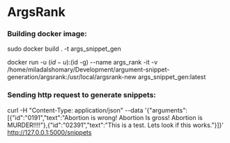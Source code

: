 # ArgsRank

### Building docker image:
sudo docker build . -t args_snippet_gen

docker run -u $(id -u):$(id -g) --name args_rank -it -v /home/miladalshomary/Development/argument-snippet-generation/argsrank:/usr/local/argsrank-new args_snippet_gen:latest

### Sending http request to generate snippets:

curl -H "Content-Type: application/json" --data '{"arguments":[{"id":"0191","text":"Abortion is wrong! Abortion Is gross! Abortion is MURDER!!!!"},{"id":"02391","text":"This is a test. Lets look if this works."}]}' http://127.0.0.1:5000/snippets